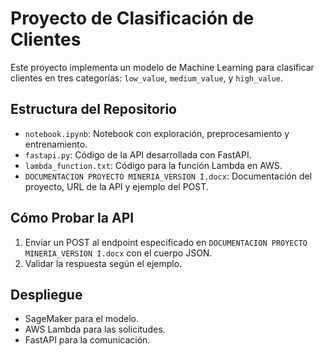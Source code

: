 # Proyecto de Clasificación de Clientes
Este proyecto implementa un modelo de Machine Learning para clasificar clientes en tres categorías: `low_value`, `medium_value`, y `high_value`.

## Estructura del Repositorio
- `notebook.ipynb`: Notebook con exploración, preprocesamiento y entrenamiento.
- `fastapi.py`: Código de la API desarrollada con FastAPI.
- `lambda_function.txt`: Código para la función Lambda en AWS.
- `DOCUMENTACION PROYECTO MINERIA_VERSION I.docx`: Documentación del proyecto, URL de la API y ejemplo del POST.

## Cómo Probar la API
1. Enviar un POST al endpoint especificado en `DOCUMENTACION PROYECTO MINERIA_VERSION I.docx` con el cuerpo JSON.
2. Validar la respuesta según el ejemplo.

## Despliegue
- SageMaker para el modelo.
- AWS Lambda para las solicitudes.
- FastAPI para la comunicación.
